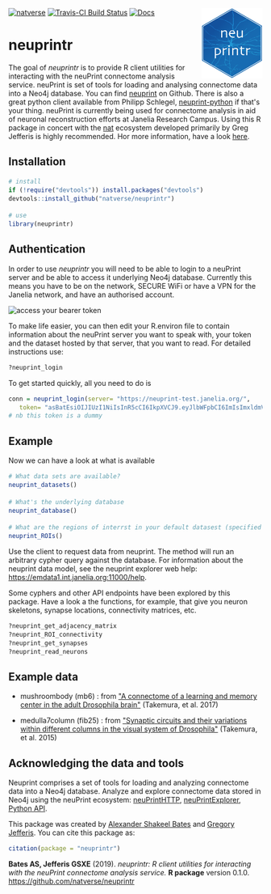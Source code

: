 <!-- README.md is generated from README.Rmd. Please edit that file -->
[![natverse](https://img.shields.io/badge/natverse-Part%20of%20the%20natverse-a241b6)](https://natverse.github.io) [![Travis-CI Build Status](https://api.travis-ci.org/natverse/neuprintr.svg?branch=master)](https://travis-ci.org/natverse/neuprintr) [![Docs](https://img.shields.io/badge/docs-100%25-brightgreen.svg)](http://natverse.github.io/neuprintr/reference/) <img src="man/figures/logo.svg" align="right" height="139" />

neuprintr
=========

The goal of *neuprintr* is to provide R client utilities for interacting with the neuPrint connectome analysis service. neuPrint is set of tools for loading and analysing connectome data into a Neo4j database. You can find [neuprint](https://github.com/connectome-neuprint/neuPrint) on Github. There is also a great python client available from Philipp Schlegel, [neuprint-python](https://github.com/schlegelp/neuprint-python) if that's your thing. neuPrint is currently being used for connectome analysis in aid of neuronal reconstruction efforts at Janelia Research Campus. Using this R package in concert with the [nat](https://github.com/jefferis/nat) ecosystem developed primarily by Greg Jefferis is highly recommended. Hor more information, have a look [here](https://neuprint.janelia.org/help).

Installation
------------

``` r
# install
if (!require("devtools")) install.packages("devtools")
devtools::install_github("natverse/neuprintr")

# use 
library(neuprintr)
```

Authentication
--------------

In order to use *neuprintr* you will need to be able to login to a neuPrint server and be able to access it underlying Neo4j database. Currently this means you have to be on the network, SECURE WiFi or have a VPN for the Janelia network, and have an authorised account.

![access your bearer token](https://raw.githubusercontent.com/natverse/neuprintr/master/inst/images/bearertoken.png)

To make life easier, you can then edit your R.environ file to contain information about the neuPrint server you want to speak with, your token and the dataset hosted by that server, that you want to read. For detailed instructions use:

``` r
?neuprint_login
```

To get started quickly, all you need to do is

``` r
conn = neuprint_login(server= "https://neuprint-test.janelia.org/",
   token= "asBatEsiOIJIUzI1NiIsInR5cCI6IkpXVCJ9.eyJlbWFpbCI6ImIsImxldmVsIjoicmVhZHdyaXRlIiwiaW1hZ2UtdXJsIjoiaHR0cHM7Ly9saDQuZ29vZ2xldXNlcmNvbnRlbnQuY29tLy1QeFVrTFZtbHdmcy9BQUFBQUFBQUFBDD9BQUFBQUFBQUFBQS9BQ0hpM3JleFZMeEI4Nl9FT1asb0dyMnV0QjJBcFJSZlI6MTczMjc1MjU2HH0.jhh1nMDBPl5A1HYKcszXM518NZeAhZG9jKy3hzVOWEU")
# nb this token is a dummy
```

Example
-------

Now we can have a look at what is available

``` r
# What data sets are available?
neuprint_datasets()

# What's the underlying database
neuprint_database()

# What are the regions of interrst in your default datasest (specified in R.environ, see ?neuprint_login)
neuprint_ROIs()
```

Use the client to request data from neuprint. The method will run an arbitrary cypher query against the database. For information about the neuprint data model, see the neuprint explorer web help: <https://emdata1.int.janelia.org:11000/help>.

Some cyphers and other API endpoints have been explored by this package. Have a look a the functions, for example, that give you neuron skeletons, synapse locations, connectivity matrices, etc.

``` r
?neuprint_get_adjacency_matrix
?neuprint_ROI_connectivity
?neuprint_get_synapses
?neuprint_read_neurons
```

Example data
------------

-   mushroombody (mb6) : from ["A connectome of a learning and memory center in the adult Drosophila brain"](https://elifesciences.org/articles/26975) (Takemura, et al. 2017)

-   medulla7column (fib25) : from ["Synaptic circuits and their variations within different columns in the visual system of Drosophila"](https://www.pnas.org/content/112/44/13711) (Takemura, et al. 2015)

Acknowledging the data and tools
--------------------------------

Neuprint comprises a set of tools for loading and analyzing connectome data into a Neo4j database. Analyze and explore connectome data stored in Neo4j using the neuPrint ecosystem: [neuPrintHTTP](https://github.com/connectome-neuprint/neuPrintHTTP), [neuPrintExplorer](https://github.com/connectome-neuprint/neuPrintExplorer), [Python API](https://github.com/connectome-neuprint/neuprint-python).

This package was created by [Alexander Shakeel Bates](https://scholar.google.com/citations?user=BOVTiXIAAAAJ&hl=en) and [Gregory Jefferis](https://en.wikipedia.org/wiki/Gregory_Jefferis). You can cite this package as:

``` r
citation(package = "neuprintr")
```

**Bates AS, Jefferis GSXE** (2019). *neuprintr: R client utilities for interacting with the neuPrint connectome analysis service.* **R package** version 0.1.0. <https://github.com/natverse/neuprintr>

